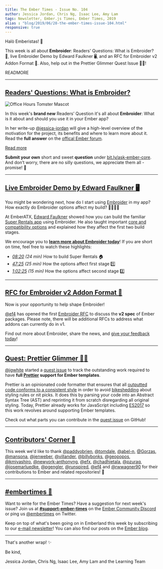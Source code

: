 ```yaml
---
title: The Ember Times - Issue No. 104
author: Jessica Jordan, Chris Ng, Isaac Lee, Amy Lam
tags: Newsletter, Ember.js Times, Ember Times, 2019
alias : "blog/2019/06/28-the-ember-times-issue-104.html"
responsive: true
---
```


Halò Emberistas! 🐹

This week is all about **Embroider**:
Readers' Questions: What is Embroider? 🤔,
live Embroider Demo by Edward Faulkner 🖥️, and an
RFC for Embroider v2 Addon Format 💬. Also, help out in the Prettier Glimmer Quest Issue 🎀✨!

READMORE

---

## [Readers' Questions: What is Embroider?](https://discuss.emberjs.com/t/readers-questions-what-is-embroider/16722)

<div class="blog-row">
  <img class="float-right small transparent padded" alt="Office Hours Tomster Mascot" title="Readers' Questions" src="/images/tomsters/officehours.png" />

  <p>In this week's <strong>brand new</strong> Readers’ Question it's all about <strong>Embroider</strong>: What is it about and should you use it in your Ember app?</p>
  <p>In her write-up <a href="https://github.com/jessica-jordan">@jessica-jordan</a> will give a high-level overview of the motivation for the project, its benefits and where to learn more about it. Read the <strong>full answer</strong>
  on the <a href="https://discuss.emberjs.com/t/readers-questions-what-is-embroider/16722">offical Ember forum</a>.</p>
</div>

<a class="ember-button ember-button--centered" href="https://discuss.emberjs.com/t/readers-questions-what-is-embroider/16722">Read more</a>

**Submit your own** short and sweet **question** under [bit.ly/ask-ember-core](https://bit.ly/ask-ember-core). And don’t worry, there are no silly questions, we appreciate them all - promise! 🤞

---

## [Live Embroider Demo by Edward Faulkner 🖥️](https://www.youtube.com/watch?v=2R1vS7_sLTM)

You might be wondering next, how do I start using [Embroider](https://github.com/embroider-build/embroider) in my app? How exactly do Embroider options affect my build? 🙋‍♂️🙋‍♀️

At EmberATX, [Edward Faulkner](https://github.com/ef4) showed how you can build the familiar [Super Rentals app](https://guides.emberjs.com/release/tutorial/ember-cli/) using Embroider. He also taught important [core and compatibility options](https://github.com/embroider-build/embroider#options) and explained how they affect the first two build stages.

We encourage you to **[learn more about Embroider today](https://www.youtube.com/watch?v=2R1vS7_sLTM)**! If you are short on time, feel free to watch these highlights:

- *[08:20](https://www.youtube.com/watch?v=2R1vS7_sLTM&feature=youtu.be&t=500) (24 min)* How to build Super Rentals 🏠
- *[47:25](https://www.youtube.com/watch?v=2R1vS7_sLTM&feature=youtu.be&t=2845) (25 min)* How the options affect first stage 1️⃣
- *[1:02:25](https://www.youtube.com/watch?v=2R1vS7_sLTM&feature=youtu.be&t=3745) (15 min)* How the options affect second stage 2️⃣

---

## [RFC for Embroider v2 Addon Format 💬](https://github.com/emberjs/rfcs/pull/507)

Now is your opportunity to help shape Embroider!

[@ef4](https://github.com/ef4) has opened the first [Embroider RFC](https://github.com/emberjs/rfcs/pull/507) to discuss the **v2 spec** of Ember packages. Please note, there will be additional RFCs to address what addons can currently do in v1.

Find out more about Embroider, share the news, and [give your feedback today](https://github.com/emberjs/rfcs/pull/507)!

---

## [Quest: Prettier Glimmer 🎀✨](https://github.com/jgwhite/prettier/issues/1)

[@jgwhite](https://github.com/jgwhite) started a [quest issue](https://github.com/jgwhite/prettier/issues/1) to track the outstanding work required to have **full [Prettier](https://prettier.io/) support for Ember templates**.

Prettier is an opinionated code formatter that ensures that all [outputted code conforms to a consistent style](https://jlongster.com/A-Prettier-Formatter) in order to avoid [bikeshedding](https://en.wiktionary.org/wiki/bikeshedding) about styling rules or nit picks. It does this by parsing your code into an Abstract Syntax Tree (AST) and reprinting it from scratch disregarding all original styling. Today, Prettier already works for JavaScript including [ES2017](https://github.com/tc39/proposals/blob/master/finished-proposals.md) so this work revolves around supporting Ember templates.

Check out what parts you can contribute in the [quest issue](https://github.com/jgwhite/prettier/issues/1) on GitHub!

---

## [Contributors' Corner 👏](https://guides.emberjs.com/release/contributing/repositories/)

<p>This week we'd like to thank <a href="https://github.com/paddyobrien" target="gh-user">@paddyobrien</a>, <a href="https://github.com/tomdale" target="gh-user">@tomdale</a>, <a href="https://github.com/abel-n" target="gh-user">@abel-n</a>, <a href="https://github.com/Gorzas" target="gh-user">@Gorzas</a>, <a href="https://github.com/mansona" target="gh-user">@mansona</a>, <a href="https://github.com/jenweber" target="gh-user">@jenweber</a>, <a href="https://github.com/villander" target="gh-user">@villander</a>, <a href="https://github.com/billybonks" target="gh-user">@billybonks</a>, <a href="https://github.com/geopopos" target="gh-user">@geopopos</a>, <a href="https://github.com/kmiyashiro" target="gh-user">@kmiyashiro</a>, <a href="https://github.com/newyork-anthonyng" target="gh-user">@newyork-anthonyng</a>, <a href="https://github.com/efx" target="gh-user">@efx</a>, <a href="https://github.com/chadhietala" target="gh-user">@chadhietala</a>, <a href="https://github.com/pzuraq" target="gh-user">@pzuraq</a>, <a href="https://github.com/josemarluedke" target="gh-user">@josemarluedke</a>, <a href="https://github.com/pgengler" target="gh-user">@pgengler</a>, <a href="https://github.com/runspired" target="gh-user">@runspired</a>, <a href="https://github.com/ef4" target="gh-user">@ef4</a> and <a href="https://github.com/rwwagner90" target="gh-user">@rwwagner90</a> for their contributions to Ember and related repositories! 💖</p>

---

## [#embertimes 📰](https://blog.emberjs.com/tags/newsletter.html)

Want to write for the Ember Times? Have a suggestion for next week's issue? Join us at **[#support-ember-times](https://discordapp.com/channels/480462759797063690/485450546887786506)** on the [Ember Community Discord](https://discordapp.com/invite/zT3asNS) or ping us [@embertimes](https://twitter.com/embertimes) on Twitter.

Keep on top of what's been going on in Emberland this week by subscribing to our [e-mail newsletter](https://the-emberjs-times.ongoodbits.com/)! You can also find our posts on the [Ember blog](https://emberjs.com/blog/tags/newsletter.html).

---

That's another wrap! ✨

Be kind,

Jessica Jordan, Chris Ng, Isaac Lee, Amy Lam and the Learning Team
